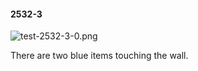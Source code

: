 #### 2532-3
![test-2532-3-0.png](https://github.com/lil-lab/nlvr/raw/master/nlvr/test/images/5/test-2532-3-0.png "test-2532-3-0.png")

There are two blue items touching the wall.